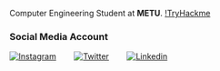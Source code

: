 Computer Engineering Student at **METU**.
[!TryHackme](https://tryhackme-badges.s3.amazonaws.com/cppdozer.png)

### Social Media Account

[![Instagram](https://cdn.icon-icons.com/icons2/1584/PNG/128/3721672-instagram_108066.png)](https://www.instagram.com/kaanmertagyol)&nbsp;&nbsp;&nbsp;&nbsp;&nbsp;&nbsp;&nbsp;&nbsp;[![Twitter](https://cdn1.iconfinder.com/data/icons/logotypes/32/twitter-128.png)](https://www.twitter.com/kaanmertagyol)&nbsp;&nbsp;&nbsp;&nbsp;&nbsp;&nbsp;&nbsp;&nbsp;[![Linkedin](https://cdn.icon-icons.com/icons2/805/PNG/128/linkedin_icon-icons.com_65929.png)](https://www.linkedin.com/in/kaanmertagyol/) 

